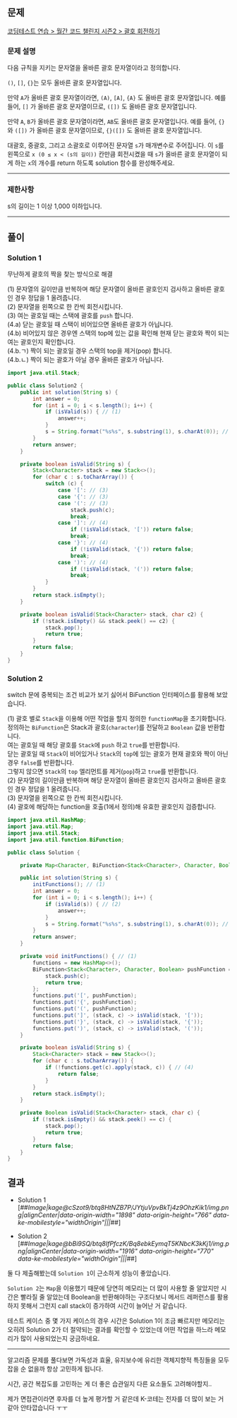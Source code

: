 ## 문제

[코딩테스트 연습 > 월간 코드 챌린지 시즌2 > 괄호 회전하기](https://programmers.co.kr/learn/courses/30/lessons/76502)

### 문제 설명

다음 규칙을 지키는 문자열을 올바른 괄호 문자열이라고 정의합니다.

`()`, `[]`, `{}`는 모두 올바른 괄호 문자열입니다.

만약 `A`가 올바른 괄호 문자열이라면, `(A)`, `[A]`, `{A}` 도 올바른 괄호 문자열입니다. 예를 들어, `[]` 가 올바른 괄호 문자열이므로, `([])` 도 올바른 괄호 문자열입니다.

만약 `A`, `B`가 올바른 괄호 문자열이라면, `AB`도 올바른 괄호 문자열입니다. 예를 들어, `{}` 와 `([])` 가 올바른 괄호 문자열이므로, `{}([])` 도 올바른 괄호 문자열입니다.

대괄호, 중괄호, 그리고 소괄호로 이루어진 문자열 `s`가 매개변수로 주어집니다. 이 `s`를 왼쪽으로 `x (0 ≤ x < (s의 길이))` 칸만큼 회전시켰을 때 `s`가 올바른 괄호 문자열이 되게 하는 `x`의
개수를 return 하도록 solution 함수를 완성해주세요.

---

### 제한사항

s의 길이는 1 이상 1,000 이하입니다.

---

## 풀이

### Solution 1

무난하게 괄호의 짝을 찾는 방식으로 해결

(1) 문자열의 길이만큼 반복하며 해당 문자열이 올바른 괄호인지 검사하고 올바른 괄호인 경우 정답을 1 올려줍니다. <br>
(2) 문자열을 왼쪽으로 한 칸씩 회전시킵니다. <br>
(3) 여는 괄호일 때는 스택에 괄호를 `push` 합니다. <br>
(4.a) 닫는 괄호일 때 스택이 비어있으면 올바른 괄호가 아닙니다. <br>
(4.b) 비어있지 않은 경우엔 스택의 top에 있는 값을 확인해 현재 닫는 괄호와 짝이 되는 여는 괄호인지 확인합니다. <br>
(4.b.ㄱ) 짝이 되는 괄호일 경우 스택의 top을 제거(pop) 합니다. <br>
(4.b.ㄴ) 짝이 되는 괄호가 아닐 경우 올바른 괄호가 아닙니다. <br>

```java
import java.util.Stack;

public class Solution2 {
    public int solution(String s) {
        int answer = 0;
        for (int i = 0; i < s.length(); i++) {
            if (isValid(s)) { // (1)
                answer++;
            }
            s = String.format("%s%s", s.substring(1), s.charAt(0)); // (2)
        }
        return answer;
    }

    private boolean isValid(String s) {
        Stack<Character> stack = new Stack<>();
        for (char c : s.toCharArray()) {
            switch (c) {
                case '[': // (3)
                case '{': // (3)
                case '(': // (3)
                    stack.push(c);
                    break;
                case ']': // (4)
                    if (!isValid(stack, '[')) return false;
                    break;
                case '}': // (4)
                    if (!isValid(stack, '{')) return false;
                    break;
                case ')': // (4)
                    if (!isValid(stack, '(')) return false;
                    break;
            }
        }
        return stack.isEmpty();
    }

    private boolean isValid(Stack<Character> stack, char c2) {
        if (!stack.isEmpty() && stack.peek() == c2) {
            stack.pop();
            return true;
        }
        return false;
    }
}
```

### Solution 2

switch 문에 중복되는 조건 비교가 보기 싫어서 BiFunction 인터페이스를 활용해 보았습니다.

(1) 괄호 별로 `Stack`을 이용해 어떤 작업을 할지 정의한 `functionMap`을 초기화합니다. <br>
    정의하는 `BiFunction`은 Stack과 괄호(`character`)를 전달하고 `Boolean` 값을 반환합니다. <br>
    여는 괄호일 때 해당 괄호를 `Stack`에 `push` 하고 `true`를 반환합니다. <br>
    닫는 괄호일 때 `Stack`이 비어있거나 `Stack`의 `top`에 있는 괄호가 현재 괄호와 짝이 아닌 경우 `false`를 반환합니다. <br>
    그렇지 않으면 `Stack`의 `top` 엘리먼트를 제거(`pop`)하고 `true`를 반환합니다. <br>
(2) 문자열의 길이만큼 반복하며 해당 문자열이 올바른 괄호인지 검사하고 올바른 괄호인 경우 정답을 1 올려줍니다. <br>
(3) 문자열을 왼쪽으로 한 칸씩 회전시킵니다. <br>
(4) 괄호에 해당하는 function을 호출(1에서 정의)해 유효한 괄호인지 검증합니다. <br>

```java
import java.util.HashMap;
import java.util.Map;
import java.util.Stack;
import java.util.function.BiFunction;

public class Solution {

    private Map<Character, BiFunction<Stack<Character>, Character, Boolean>> functions;

    public int solution(String s) {
        initFunctions(); // (1)
        int answer = 0;
        for (int i = 0; i < s.length(); i++) {
            if (isValid(s)) { // (2)
                answer++;
            }
            s = String.format("%s%s", s.substring(1), s.charAt(0)); // (3)
        }
        return answer;
    }

    private void initFunctions() { // (1)
        functions = new HashMap<>();
        BiFunction<Stack<Character>, Character, Boolean> pushFunction = (stack, c) -> {
            stack.push(c);
            return true;
        };
        functions.put('[', pushFunction);
        functions.put('{', pushFunction);
        functions.put('(', pushFunction);
        functions.put(']', (stack, c) -> isValid(stack, '['));
        functions.put('}', (stack, c) -> isValid(stack, '{'));
        functions.put(')', (stack, c) -> isValid(stack, '('));
    }

    private boolean isValid(String s) {
        Stack<Character> stack = new Stack<>();
        for (char c : s.toCharArray()) {
            if (!functions.get(c).apply(stack, c)) { // (4)
                return false;
            }
        }
        return stack.isEmpty();
    }

    private Boolean isValid(Stack<Character> stack, char c) {
        if (!stack.isEmpty() && stack.peek() == c) {
            stack.pop();
            return true;
        }
        return false;
    }
}
```


## 결과

* Solution 1
[##_Image|kage@cSzot9/btq8HtNZB7P/JYtjuVpvBkTj4z9OhzKik1/img.png|alignCenter|data-origin-width="1898" data-origin-height="766" data-ke-mobilestyle="widthOrigin"|||_##]

* Solution 2
[##_Image|kage@bBi9SQ/btq8IfPfczK/Bq8ebkEymqT5KNbcK3kKj1/img.png|alignCenter|data-origin-width="1916" data-origin-height="770" data-ke-mobilestyle="widthOrigin"|||_##]

둘 다 제출해봤는데 `Solution 1`이 근소하게 성능이 좋았습니다.

`Solution 2`는 `Map`을 이용했기 때문에 당연히 메모리는 더 많이 사용할 줄 알았지만 시간은 빨라질 줄 알았는데 Boolean을 반환해야하는 구조다보니 메서드 레퍼런스를 활용하지 못해서 그런지 call stack이 증가하여 시간이 늘어난 거 같습니다.

테스트 케이스 중 몇 가지 케이스의 경우 시간은 Solution 1이 조금 빠르지만 메모리는 오히려 Solution 2가 더 절약되는 결과를 확인할 수 있었는데 어떤 작업을 하느라 메모리가 많이 사용되었는지 궁금하네요.

---

알고리즘 문제를 풀다보면 가독성과 효율, 유지보수에 유리한 객체지향적 특징들을 모두 잡을 순 없을까 항상 고민하게 됩니다.

시간, 공간 복잡도를 고민하는 게 더 좋은 습관일지 다른 요소들도 고려해야할지..

제가 면접관이라면 후자를 더 높게 평가할 거 같은데 K-코테는 전자를 더 많이 보는 거 같아 안타깝습니다 ㅜㅜ